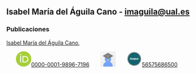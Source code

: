 
## Isabel María del Águila Cano - imaguila@ual.es

### Publicaciones

[Isabel María del Águila Cano](http://brujula.ual.es/authors/8.html),

 &ensp;&ensp;&ensp; <img src="https://github.com/GrupoKSEual/KSEual/blob/88f9a8e4f0b70f83870727b7ea12425d0a5746a6/iconos/orcid.png" style="width:40px;height:40px;">[0000-0001-9896-7196](https://orcid.org/0000-0001-9896-7196)
  &ensp;&ensp;&ensp; [<img src="/iconos/scholar.jpg" style="width:40px;height:40px;">](https://scholar.google.es/citations?user=7x1-0GsAAAAJ&hl=es)
    &ensp;&ensp;&ensp; <img src="/iconos/scopus.jpg" style="width:40px;height:40px;">[56575686500](https://www.scopus.com/authid/detail.uri?authorId=56575686500)
